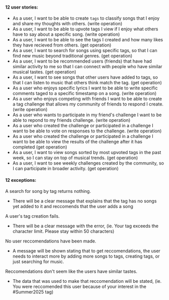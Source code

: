 <h4> 12 user stories:</h4>

* As a user, I want to be able to create `tags` to classify songs that I enjoy and share my thoughts with others. (write operation) <br/>
* As a user, I want to be able to upvote tags I view if I enjoy what others have to say about a specific song. (write operation) <br/>
* As a user, I want to be able to see the tags I created and how many likes they have recieved from others. (get operation) <br/>
* As a user, I want to search for songs using specific tags, so that I can find new music beyond traditional genres. (get operation) <br/>
* As a user, I want to be recommended users (friends) that have had similar activity to me so that I can connect with people who have similar musical tastes. (get operation) <br/>
* As a user, I want to see songs that other users have added to tags, so that I can listen to music that others think match the tag. (get operation) <br/>
* As a user who enjoys specific lyrics I want to be able to write specific comments taged to a specific timestamp on a song. (write operation) <br/>
* As a user who enjoys competing with friends I want to be able to create a tag challenge that allows my community of friends to respond I create. (write operation) <br/>
* As a user who wants to participate in my friend's challenge I want to be able to repond to my friends challenge. (write operation) <br />
* As a user who created the challenge or participated in a challenge I want to be able to vote on responses to the challenge. (write operation) <br/>
* As a user who created the challenge or participated in a challenge I want to be able to view the results of the challenge after it has completed (get operation) <br />
* As a user, I want to view songs sorted by most upvoted tags in the past week, so I can stay on top of musical trends. (get operation) 
* As a user, I want to see weekly challenges created by the community, so I can participate in broader activity. (get operation)


<h4> 12 exceptions: </h4>
  
A search for song by tag returns nothing.
  - There will be a clear message that explains that the tag has no songs yet added to it and reccomends that the user adds a song
  
A user's tag creation fails.
  - There will be a clear message with the error, (ie. Your tag exceeds the character limit. Please stay within 50 characters)

No user reccomendations have been made.
  - A message will be shown stating that to get reccomendations, the user needs to interact more by adding more songs to tags, creating tags, or just searching for music.

Reccomendations don't seem like the users have similar tastes.
  - The data that was used to make that reccomendation will be stated, (ie. You were reccomended this user because of your interest in the #Summer2025 tag)
